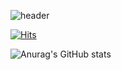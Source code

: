 ![header](https://capsule-render.vercel.app/api?type=waving&color=FD049D&height=300&section=header&text=CuteCat%20GGIOU&fontSize=80&desc=ฅ^•ﻌ•^ฅ%20ggiou%20Github%20Profile&descSize=20&descAlign=80&fontColor=FDFDFD&animation=fadeIn)

[![Hits](https://hits.seeyoufarm.com/api/count/incr/badge.svg?url=https%3A%2F%2Fgithub.com%2Fggiou%2Fhit-counter&count_bg=%23FF359D&title_bg=%23292929&icon=&icon_color=%23FAF6F6&title=HITS&edge_flat=false)](https://hits.seeyoufarm.com)

<!-- sns, 이메일, 설명, 기술스 -->
![Anurag's GitHub stats](https://github-readme-stats.vercel.app/api?username=ggiou&show_icons=true&theme=dracula)

<!--
**ggiou/ggiou** is a ✨ _special_ ✨ repository because its `README.md` (this file) appears on your GitHub profile.
Here are some ideas to get you started:

- 🔭 I’m currently working on ...
- 🌱 I’m currently learning ...
- 👯 I’m looking to collaborate on ...
- 🤔 I’m looking for help with ...
- 💬 Ask me about ...
- 📫 How to reach me: ...
- 😄 Pronouns: ...
- ⚡ Fun fact: ...
-->
